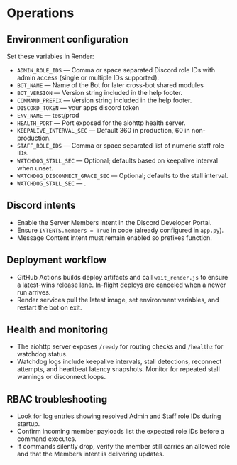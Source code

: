 # Operations

## Environment configuration
Set these variables in Render:

- `ADMIN_ROLE_IDS` — Comma or space separated Discord role IDs with admin access
  (single or multiple IDs supported).
- `BOT_NAME` — Name of the Bot for later cross-bot shared modules
- `BOT_VERSION` — Version string included in the help footer.
- `COMMAND_PREFIX` — Version string included in the help footer.
- `DISCORD_TOKEN` — your apps discord token
- `ENV_NAME` — test/prod
- `HEALTH_PORT` — Port exposed for the aiohttp health server.
- `KEEPALIVE_INTERVAL_SEC` — Default 360 in production, 60 in non-production.
- `STAFF_ROLE_IDS` — Comma or space separated list of numeric staff role IDs.
- `WATCHDOG_STALL_SEC` — Optional; defaults based on keepalive interval when unset.
- `WATCHDOG_DISCONNECT_GRACE_SEC` — Optional; defaults to the stall interval.
- `WATCHDOG_STALL_SEC` — .


## Discord intents
- Enable the Server Members intent in the Discord Developer Portal.
- Ensure `INTENTS.members = True` in code (already configured in `app.py`).
- Message Content intent must remain enabled so prefixes function.

## Deployment workflow
- GitHub Actions builds deploy artifacts and call `wait_render.js` to ensure
  a latest-wins release lane. In-flight deploys are canceled when a newer run arrives.
- Render services pull the latest image, set environment variables, and restart the bot
  on exit.

## Health and monitoring
- The aiohttp server exposes `/ready` for routing checks and `/healthz` for watchdog
  status.
- Watchdog logs include keepalive intervals, stall detections, reconnect attempts, and
  heartbeat latency snapshots. Monitor for repeated stall warnings or disconnect loops.

## RBAC troubleshooting
- Look for log entries showing resolved Admin and Staff role IDs during startup.
- Confirm incoming member payloads list the expected role IDs before a command executes.
- If commands silently drop, verify the member still carries an allowed role and that the
  Members intent is delivering updates.

